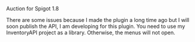 Auction for Spigot 1.8

There are some issues because I made the plugin a long time ago but I will soon publish the API, I am developing for this plugin.
You need to use my InventoryAPI project as a library. Otherwise, the menus will not open.

